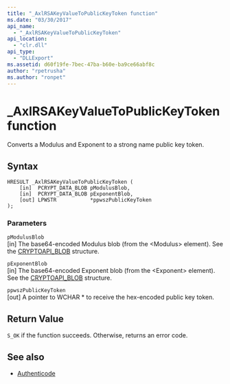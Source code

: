 ```yaml
---
title: "_AxlRSAKeyValueToPublicKeyToken function"
ms.date: "03/30/2017"
api_name: 
  - "_AxlRSAKeyValueToPublicKeyToken"
api_location: 
  - "clr.dll"
api_type: 
  - "DLLExport"
ms.assetid: d60f19fe-7bec-47ba-b60e-ba9ce66abf8c
author: "rpetrusha"
ms.author: "ronpet"
---
```

# \_AxlRSAKeyValueToPublicKeyToken function

Converts a Modulus and Exponent to a strong name public key token.  
  
## Syntax  
  
```  
HRESULT _AxlRSAKeyValueToPublicKeyToken (  
    [in]  PCRYPT_DATA_BLOB pModulusBlob,  
    [in]  PCRYPT_DATA_BLOB pExponentBlob,  
    [out] LPWSTR           *ppwszPublicKeyToken  
);  
```  
  
### Parameters  
 `pModulusBlob`  
 [in] The base64-encoded Modulus blob (from the \<Modulus> element).  See the [CRYPTOAPI_BLOB](/windows/desktop/api/dpapi/ns-dpapi-_cryptoapi_blob) structure.  
  
 `pExponentBlob`  
 [in] The base64-encoded Exponent blob (from the \<Exponent> element). See the [CRYPTOAPI_BLOB](/windows/desktop/api/dpapi/ns-dpapi-_cryptoapi_blob) structure.  
  
 `ppwszPublicKeyToken`  
 [out] A pointer to WCHAR * to receive the hex-encoded public key token.  
  
## Return Value  
 `S_OK` if the function succeeds. Otherwise, returns an error code.  
  
## See also
- [Authenticode](../../../../docs/framework/unmanaged-api/authenticode/index.md)
